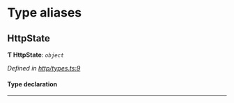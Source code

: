 

# Type aliases

<a id="httpstate"></a>

##  HttpState

**Ƭ HttpState**: *`object`*

*Defined in [http/types.ts:9](https://github.com/polkadot-js/api/blob/a69cff1/packages/rpc-provider/src/http/types.ts#L9)*

#### Type declaration

___

